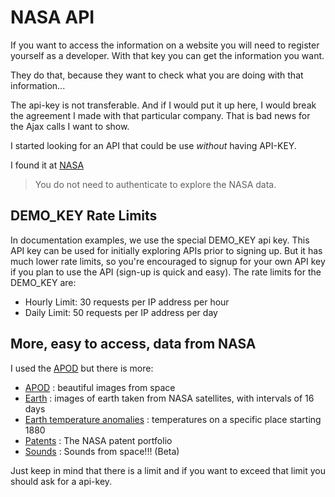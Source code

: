# NASA API

If you want to access the information on a website you will need to register yourself as a developer.
With that key you can get the information you want.

They do that, because they want to check what you are doing with that information...

The api-key is not transferable. And if I would put it up here, I would break the agreement I made with that particular company.
That is bad news for the Ajax calls I want to show.


I started looking for an API that could be use *without* having API-KEY.

I found it at [NASA](https://api.nasa.gov/api.html)
> You do not need to authenticate to explore the NASA data.


## DEMO_KEY Rate Limits

In documentation examples, we use the special DEMO_KEY api key.
This API key can be used for initially exploring APIs prior to signing up. But it has much lower rate limits, so you're encouraged to signup for your own API key if you plan to use the API (sign-up is quick and easy). The rate limits for the DEMO_KEY are:

* Hourly Limit: 30 requests per IP address per hour
* Daily Limit: 50 requests per IP address per day


## More, easy to access, data from NASA

I used the [APOD](https://api.nasa.gov/api.html#apod) but there is more:

* [APOD](https://api.nasa.gov/api.html#apod) : beautiful images from space
* [Earth](https://api.nasa.gov/api.html#earth) : images of earth taken from NASA satellites, with intervals of 16 days
* [Earth temperature anomalies](https://api.nasa.gov/api.html#earth-temperature-anomalies) : temperatures on a specific place starting 1880
* [Patents](https://api.nasa.gov/api.html#patents) : The NASA patent portfolio
* [Sounds](https://api.nasa.gov/api.html#sounds) : Sounds from space!!! (Beta)

Just keep in mind that there is a limit and if you want to exceed that limit you should ask for a api-key.
